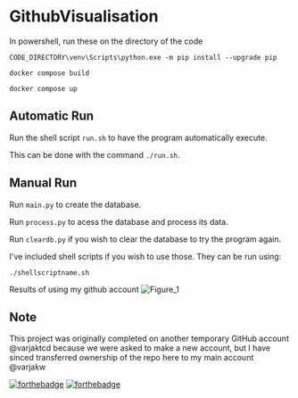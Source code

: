 # GithubVisualisation

In powershell, run these on the directory of the code
```
CODE_DIRECTORY\venv\Scripts\python.exe -m pip install --upgrade pip
```

```
docker compose build
```

```
docker compose up
```
## Automatic Run
Run the shell script ```run.sh``` to have the program automatically execute.

This can be done with the command ```./run.sh```.


## Manual Run
Run ```main.py``` to create the database.

Run ```process.py``` to acess the database and process its data.

Run ```cleardb.py``` if you wish to clear the database to try the program again.
  
I've included shell scripts if you wish to use those. They can be run using:

```./shellscriptname.sh```

Results of using my github account
![Figure_1](https://user-images.githubusercontent.com/90612189/147960846-c4900a4c-2827-4a09-8388-baf1514b3840.png)


## Note
This project was originally completed on another temporary GitHub account @varjaktcd because we were asked to make a new account, but I have sinced transferred ownership of the repo here to my main account @varjakw


[![forthebadge](https://forthebadge.com/images/badges/built-with-love.svg)](https://forthebadge.com)
[![forthebadge](https://forthebadge.com/images/badges/made-with-python.svg)](https://forthebadge.com)
